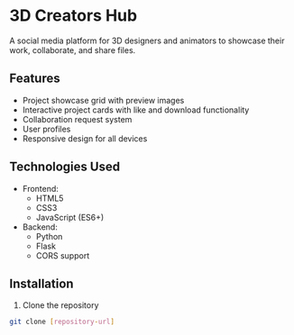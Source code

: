 # 3D Creators Hub

A social media platform for 3D designers and animators to showcase their work, collaborate, and share files.

## Features

- Project showcase grid with preview images
- Interactive project cards with like and download functionality
- Collaboration request system
- User profiles
- Responsive design for all devices

## Technologies Used

- Frontend:
  - HTML5
  - CSS3
  - JavaScript (ES6+)
- Backend:
  - Python
  - Flask
  - CORS support

## Installation

1. Clone the repository
```bash
git clone [repository-url]
